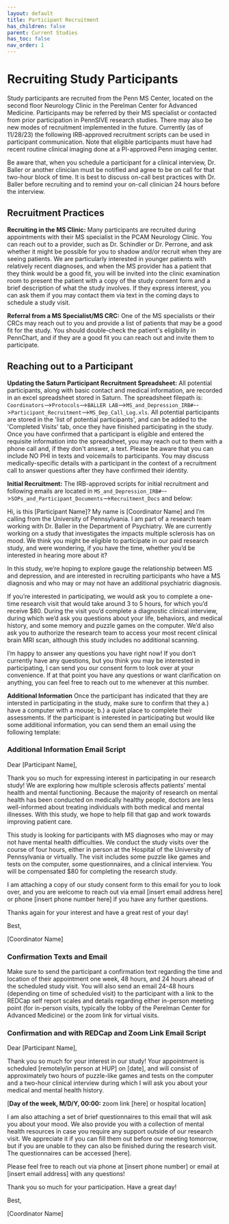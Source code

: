 ```yaml
---
layout: default
title: Participant Recruitment
has_children: false
parent: Current Studies
has_toc: false
nav_order: 1
---
```

# Recruiting Study Participants

Study participants are recruited from the Penn MS Center, located on the second floor Neurology Clinic in the Perelman Center for Advanced Medicine. Participants may be referred by their MS specialist or contacted from prior participation in PennSIVE research studies. There may also be new modes of recruitment implemented in the future. Currently (as of 11/28/23) the following IRB-approved recruitment scripts can be used in participant communication. Note that eligible participants must have had recent routine clinical imaging done at a PI-approved Penn imaging center.

Be aware that, when you schedule a participant for a clinical interview, Dr. Baller or another clinician must be notified and agree to be on call for that two-hour block of time. It is best to discuss on-call best practices with Dr. Baller before recruiting and to remind your on-call clinician 24 hours before the interview. 

## Recruitment Practices

**Recruiting in the MS Clinic:**
Many participants are recruited during appointments with their MS specialist in the PCAM Neurology Clinic. You can reach out to a provider, such as Dr. Schindler or Dr. Perrone, and ask whether it might be possible for you to shadow and/or recruit when they are seeing patients. We are particularly interested in younger patients with relatively recent diagnoses, and when the MS provider has a patient that they think would be a good fit, you will be invited into the clinic examination room to present the patient with a copy of the study consent form and a brief description of what the study involves. If they express interest, you can ask them if you may contact them via text in the coming days to schedule a study visit. 

**Referral from a MS Specialist/MS CRC:**
One of the MS specialists or their CRCs may reach out to you and provide a list of patients that may be a good fit for the study. You should double-check the patient's eligibility in PennChart, and if they are a good fit you can reach out and invite them to participate.

## Reaching out to a Participant

**Updating the Saturn Participant Recruitment Spreadsheet:**
All potential participants, along with basic contact and medical information, are recorded in an excel spreadsheet stored in Saturn. The spreadsheet filepath is: `Coordinators`-->`Protocols`-->`BALLER LAB`-->`MS_and_Depression_IRB#`-->`Participant_Recruitment`-->`MS_Dep_Call_Log.xls`. All potential participants are stored in the 'list of potential participants', and can be added to the 'Completed Visits' tab, once they have finished participating in the study. Once you have confirmed that a participant is eligible and entered the requisite information into the spreadsheet, you may reach out to them with a phone call and, if they don't answer, a text. Please be aware that you can include NO PHI in texts and voicemails to participants. You may discuss medically-specific details with a participant in the context of a recruitment call to answer questions after they have confirmed their identity. 

**Initial Recruitment:**
The IRB-approved scripts for initial recruitment and following emails are located in `MS_and_Depression_IRB#`-->`SOPs_and_Participant_Documents`-->`Recruitment_Docs` and below:


Hi, is this [Participant Name]? My name is [Coordinator Name] and I’m calling from the University of Pennsylvania. I am part of a research team working with Dr. Baller in the Department of Psychiatry. We are currently working on a study that investigates the impacts multiple sclerosis has on mood. We think you might be eligible to participate in our paid research study, and were wondering, if you have the time, whether you’d be interested in hearing more about it?

In this study, we’re hoping to explore gauge the relationship between MS and depression, and are interested in recruiting participants who have a MS diagnosis and who may or may not have an additional psychiatric diagnosis. 

If you’re interested in participating, we would ask you to complete a one-time research visit that would take around 3 to 5 hours, for which you’d receive $80. During the visit you’d complete a diagnostic clinical interview, during which we’d ask you questions about your life, behaviors, and medical history, and some memory and puzzle games on the computer. We’d also ask you to authorize the research team to access your most recent clinical brain MRI scan, although this study includes no additional scanning.

I’m happy to answer any questions you have right now! If you don’t currently have any questions, but you think you may be interested in participating, I can send you our consent form to look over at your convenience. If at that point you have any questions or want clarification on anything, you can feel free to reach out to me whenever at this number. 

**Additional Information** 
Once the participant has indicated that they are intersted in participating in the study, make sure to confirm that they a.) have a computer with a mouse; b.) a quiet place to complete their assessments. If the participant is interested in participating but would like some additional information, you can send them an email using the following template:

### Additional Information Email Script

Dear [Participant Name], 

Thank you so much for expressing interest in participating in our research study! We are exploring how multiple sclerosis affects patients’ mental health and mental functioning. Because the majority of research on mental health has been conducted on medically healthy people, doctors are less well-informed about treating individuals with both medical and mental illnesses. With this study, we hope to help fill that gap and work towards improving patient care. 

This study is looking for participants with MS diagnoses who may or may not have mental health difficulties. We conduct the study visits over the course of four hours, either in person at the Hospital of the University of Pennsylvania or virtually. The visit includes some puzzle like games and tests on the computer, some questionnaires, and a clinical interview. You will be compensated $80 for completing the research study. 

I am attaching a copy of our study consent form to this email for you to look over, and you are welcome to reach out via email [insert email address here] or phone [insert phone number here] if you have any further questions. 

Thanks again for your interest and have a great rest of your day! 

Best, 

[Coordinator Name]

### Confirmation Texts and Email
Make sure to send the participant a confirmation text regarding the time and location of their appointment one week, 48 hours, and 24 hours ahead of the scheduled study visit. You will also send an email 24-48 hours (depending on time of scheduled visit) to the participant with a link to the REDCap self report scales and details regarding either in-person meeting point (for in-person visits, typically the lobby of the Perelman Center for Advanced Medicine) or the zoom link for virtual visits. 

### Confirmation and with REDCap and Zoom Link Email Script

Dear [Participant Name], 
 
Thank you so much for your interest in our study! Your appointment is scheduled [remotely/in person at HUP] on [date], and will consist of approximately two hours of puzzle-like games and tests on the computer and a two-hour clinical interview during which I will ask you about your medical and mental health history.  
 
[**Day of the week, M/D/Y, 00:00:** zoom link [here] or hospital location] 
 
I am also attaching a set of brief questionnaires to this email that will ask you about your mood. We also provide you with a collection of mental health resources in case you require any support outside of our research visit.  We appreciate it if you can fill them out before our meeting tomorrow, but if you are unable to they can also be finished during the research visit. 
The questionnaires can be accessed [here]. 
 
Please feel free to reach out via phone at [insert phone number] or email at [insert email address] with any questions!
 
Thank you so much for your participation. Have a great day!
 
Best, 
 
[Coordinator Name]





